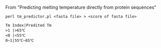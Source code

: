 From "Predicting melting temperature directly from protein sequences"  
```
perl tm_predictor.pl <fasta file> > <score of fasta file>
```
```
Tm Index|Predited Tm
>1 |>65℃
<0 |<55℃
0~1|55℃~65℃
```
